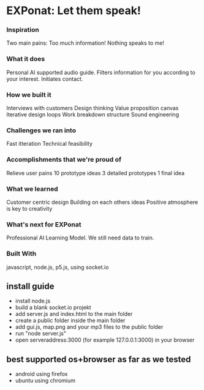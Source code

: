 # EXPonat: Let them speak!

### Inspiration
Two main pains: Too much information! Nothing speaks to me!

### What it does
Personal AI supported audio guide. Filters information for you according to your interest. Initiates contact.

### How we built it
Interviews with customers Design thinking Value proposition canvas Iterative design loops Work breakdown structure
Sound engineering

### Challenges we ran into
Fast itteration Technical feasibility

### Accomplishments that we're proud of
Relieve user pains 10 prototype ideas 3 detailed prototypes 1 final idea

### What we learned
Customer centric design Building on each others ideas Positive atmosphere is key to creativity

### What's next for EXPonat
Professional AI Learning Model. We still need data to train.

### Built With
javascript, node.js, p5.js, using socket.io

## install guide
- install node.js
- build a blank socket.io projekt
- add server.js and index.html to the main folder
- create a public folder inside the main folder
- add gui.js, map.png and your mp3 files to the public folder
- run "node server.js"
- open serveraddress:3000 (for example 127.0.0.1:3000) in your browser

## best supported os+browser as far as we tested
- android using firefox
- ubuntu using chromium
